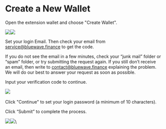 # Create a New Wallet

Open the extension wallet and choose "Create Wallet".

![](https://lh6.googleusercontent.com/df3ux-ljJDviUIBN37R7E4CyZw6q7mpZhhEQly3UiUuabcF7l\_-z2sKXZ0xKtE6BrG70iQdtoTPg-ucCAAqlVQLU8jy\_bLxr6OcIz46SRLo1-iMxBQv3FsKmUN9KKWymHAjaduNfcZxL2e6EDTnEdS8)![](https://lh4.googleusercontent.com/XgVlACPzi34TDSOE1hL7aaG3lmN\_eY1\_s1iGNQn7lVithG3I-oxcZklNHp38j-fGc7XU5O0\_cRQBFS6iy6vrVo9v5\_72S2nAX\_aOZkn168Jujyotg47hpZsVSsoCQXZmxSRIqQ4eqTn6xtKDt1dH9hA)

Set your login Email. Then check your email from [service@bluewave.finance](mailto://service@bluewave.finance) to get the code.

&#x20;If you do not see the email in a few minutes, check your “junk mail” folder or “spam” folder, or try submitting the request again. If you still don’t receive an email, then write to [contact@bluewave.finance](mailto://contact@bluewave.finance) explaining the problem. We will do our best to answer your request as soon as possible.

Input your verification code to continue.&#x20;

![](https://lh5.googleusercontent.com/TdRqQr05\_fWkC-fta8\_KYFO7f3XapFnxQa7EVOPt2o43O13Sv1iPxU7MW0L1m-Wsue1eDq\_fyEigZQltOJZheuzPYkE2rlwAzt\_4XdIKlFtnqhWWMO02o1tHkK50Utguz-rZB0XRMoJLH6Ifam7GFuw)\
\
Click "Continue" to set your login password (a minimum of 10 characters).&#x20;

Click “Submit” to complete the process.

![](https://lh6.googleusercontent.com/Ko6nvc\_le0q1HVk6Iv2qG6TsK3EzHuVJL6da9on2ry3lJdHWTuEs4V99x6HiuSXaaQI\_AUB1IEhL00-hm5xaFGBWsSqexJxAdwCr\_160MXfiGvttpcsJGEsPpHb36Zm0Nbl10NwE4TUMlG6yNf0t5-A)![](https://lh5.googleusercontent.com/WA-fajst-dYnD2KCnoJHZBE7MwJ8YwFsRpzKBkK-wjAVvLOS-9nfCD4YYcVST2vE2KE3ozllfCswEwGSjIu9bIPFu4VO8fxWmnWNfPFa\_CuAhxNMMuVNIqIAd3r7NB\_MeomLmo3EZ3TL9g9jHyZ-1jc)\
